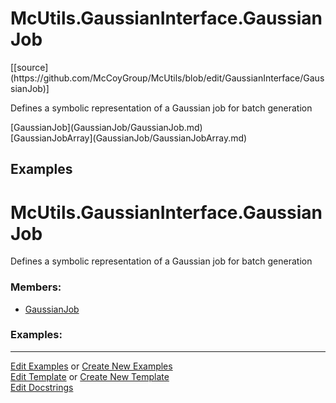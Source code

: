 # <a id="McUtils.GaussianInterface.GaussianJob">McUtils.GaussianInterface.GaussianJob</a> 
<div class="docs-source-link" markdown="1">
[[source](https://github.com/McCoyGroup/McUtils/blob/edit/GaussianInterface/GaussianJob)]
</div>
    
Defines a symbolic representation of a Gaussian job for batch generation

<div class="container alert alert-secondary bg-light">
  <div class="row">
   <div class="col" markdown="1">
[GaussianJob](GaussianJob/GaussianJob.md)   
</div>
   <div class="col" markdown="1">
[GaussianJobArray](GaussianJob/GaussianJobArray.md)   
</div>
</div>
</div>

## Examples
# <a id="McUtils.GaussianInterface.GaussianJob">McUtils.GaussianInterface.GaussianJob</a>
    
Defines a symbolic representation of a Gaussian job for batch generation

### Members:

  - [GaussianJob](GaussianJob/GaussianJob.md)

### Examples:





___

[Edit Examples](https://github.com/McCoyGroup/McUtils/edit/edit/ci/examples/McUtils/GaussianInterface/GaussianJob.md) or 
[Create New Examples](https://github.com/McCoyGroup/McUtils/new/edit/?filename=ci/examples/McUtils/GaussianInterface/GaussianJob.md) <br/>
[Edit Template](https://github.com/McCoyGroup/McUtils/edit/edit/ci/docs/McUtils/GaussianInterface/GaussianJob.md) or 
[Create New Template](https://github.com/McCoyGroup/McUtils/new/edit/?filename=ci/docs/templates/McUtils/GaussianInterface/GaussianJob.md) <br/>
[Edit Docstrings](https://github.com/McCoyGroup/McUtils/edit/edit/GaussianInterface/GaussianJob/__init__.py?message=Update%20Docs)